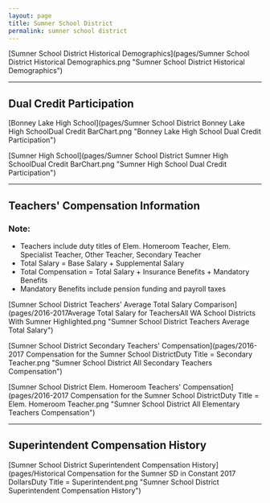 ```yaml
---
layout: page
title: Sumner School District
permalink: sumner school district
---
```



[Sumner School District Historical Demographics](pages/Sumner School District Historical Demographics.png "Sumner School District Historical Demographics")

___

## Dual Credit Participation

[Bonney Lake High School](pages/Sumner School District Bonney Lake High SchoolDual Credit BarChart.png "Bonney Lake High School Dual Credit Participation")

[Sumner High School](pages/Sumner School District Sumner High SchoolDual Credit BarChart.png "Sumner High School Dual Credit Participation")


___

## Teachers' Compensation Information
### Note:
- Teachers include duty titles of Elem. Homeroom Teacher, Elem. Specialist Teacher, Other Teacher, Secondary Teacher
- Total Salary = Base Salary + Supplemental Salary
- Total Compensation = Total Salary + Insurance Benefits + Mandatory Benefits
- Mandatory Benefits include pension funding and payroll taxes

[Sumner School District Teachers' Average Total Salary Comparison](pages/2016-2017Average Total Salary for TeachersAll WA School Districts With Sumner Highlighted.png "Sumner School District Teachers Average Total Salary")

[Sumner School District Secondary Teachers' Compensation](pages/2016-2017 Compensation for the Sumner School DistrictDuty Title = Secondary Teacher.png "Sumner School District All Secondary Teachers Compensation")

[Sumner School District Elem. Homeroom Teachers' Compensation](pages/2016-2017 Compensation for the Sumner School DistrictDuty Title = Elem. Homeroom Teacher.png "Sumner School District All Elementary Teachers Compensation")


___

## Superintendent Compensation History

[Sumner School District Superintendent Compensation History](pages/Historical Compensation for the Sumner SD in Constant 2017 DollarsDuty Title = Superintendent.png "Sumner School District Superintendent Compensation History")

